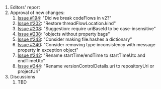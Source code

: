 1. Editors' report
1. Approval of new changes:
    1. [Issue #194](https://github.com/oasis-tcs/sarif-spec/issues/194): "Did we break codeFlows in v2?"
    1. [Issue #202](https://github.com/oasis-tcs/sarif-spec/issues/202): "Restore threadFlowLocation.kind"
    1. [Issue #208](https://github.com/oasis-tcs/sarif-spec/issues/208): "Suggestion: require uriBaseId to be case-insensitive"
    1. [Issue #238](https://github.com/oasis-tcs/sarif-spec/issues/238): "objects without property bags"
    1. [Issue #243](https://github.com/oasis-tcs/sarif-spec/issues/243): "Consider making file.hashes a dictionary"
    1. [Issue #240](https://github.com/oasis-tcs/sarif-spec/issues/240): "Consider removing type inconsistency with message property in exception object"
    1. [Issue #242](https://github.com/oasis-tcs/sarif-spec/issues/242): "Rename startTime/endTime to startTimeUtc and endTimeUtc"
    1. [Issue #244](https://github.com/oasis-tcs/sarif-spec/issues/244): "Rename versionControlDetails.uri to repositoryUri or projectUri"
1. Discussions
    1. TBD
